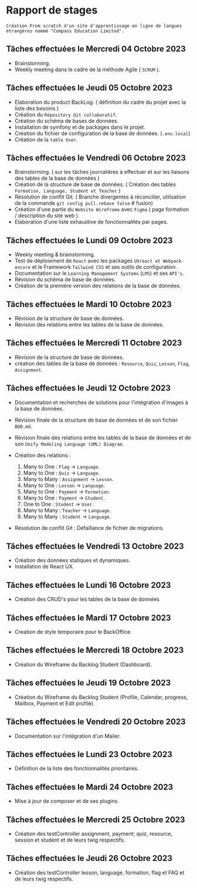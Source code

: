 # Rapport de stages

```Le projet
Création From scratch d'un site d'apprentissage en ligne de langues étrangères nommé "Compass Education Limited".  
```

## Tâches effectuées le Mercredi 04 Octobre 2023

- Brainstorming.
- Weekly meeting dans le cadre de la méthode Agile ( `SCRUM` ).

## Tâches effectuées le Jeudi 05 Octobre 2023

- Elaboration du product BackLog. ( définition du cadre du projet avec la liste des besoins )
- Création du `Répository Git collaboratif`.
- Création du schéma de bases de données.
- Installation de symfony et de packages dans le projet.
- Création du fichier de configuration de la base de données. (`.env.local`)
- Création de la `table User`.

## Tâches effectuées le Vendredi 06 Octobre 2023

- Brainstorming. ( sur les tâches journalières à effectuer et sur les liaisons des tables de la base de données )
- Création de la structure de base de données. ( Création des tables `Formation, Language, Student et Teacher` )
- Résolution de conflit Git. ( Branche divergentes à réconcilier, utilisation de la commande `git config pull.rebase false` # fusion)
- Création d'une partie du `Website Wireframe` avec `Figma` ( page formation / description du site web ).
- Elaboration d'une liste exhaustive de fonctionnalités par pages.

## Tâches effectuées le Lundi 09 Octobre 2023

- Weekly meeting & brainstorming.
- Test de déploiement de `React` avec les packages `UXreact et Webpack-encore` et le Framework `Tailwind CSS` et ses outils de configuration  .
- Documentation sur le `Learning Management Systems` (`LMS`) et ses `API's`.
- Révision du schéma de base de données.
- Création de la première version des relations de la base de données.

## Tâches effectuées le Mardi 10 Octobre 2023

- Révision de la structure de base de données.
- Révision des relations entre les tables de la base de données.

## Tâches effectuées le Mercredi 11 Octobre 2023

- Révision de la structure de base de données.
- création des tables de la base de données : `Resource`, `Quiz`, `Lesson`, `Flag`, `Assignment`.

## Tâches effectuées le Jeudi 12 Octobre 2023

- Documentation et recherches de solutions pour l'intégration d'images à la base de données.
- Révision finale de la structure de base de données et de son fichier `BDD.md`.
- Révision finale des relations entre les tables de la base de données et de son `Unify Modeling Language (UML) Diagram`.
- Création des relations :

    1. Many to One : `Flag` -> `Language`.
    2. Many to One : `Quiz` -> `Language`.
    3. Many to Many : `Assignment` -> `Lesson`.
    4. Many to One : `Lesson` -> `Language`.
    5. Many to One : `Payment` -> `Formation`.
    6. Many to One : `Payment` -> `Student`.
    7. One to One : `Student` -> `User`.
    8. Many to Many : `Teacher` -> `Language`.
    9. Many to Many : `Student` -> `Language`.

- Résolution de conflit Git : Défaillance de fichier de migrations.

## Tâches effectuées le Vendredi 13 Octobre 2023

- Création des données statiques et dynamiques.
- Installation de React UX.

## Tâches effectuées le Lundi 16 Octobre 2023

- Création des CRUD's pour les tables de la base de données

## Tâches effectuées le Mardi 17 Octobre 2023

- Creation de style temporaire pour le BackOffice.

## Tâches effectuées le Mercredi 18 Octobre 2023

- Création du Wireframe du Backlog Student (Dashboard).

## Tâches effectuées le Jeudi 19 Octobre 2023

- Création du Wireframe du Backlog Student (Profile, Calendar, progress, Mailbox, Payment et Edit profile).

## Tâches effectuées le Vendredi 20 Octobre 2023

- Documentation sur l'intégration d'un Mailer.

## Tâches effectuées le Lundi 23 Octobre 2023

- Définition de la liste des fonctionnalités prioritaires.

## Tâches effectuées le Mardi 24 Octobre 2023

- Mise à jour de composer et de ses plugins.

## Tâches effectuées le Mercredi 25 Octobre 2023

- Création des testController assignment, payment; quiz, resource, session et student et de leurs twig respectifs.

## Tâches effectuées le Jeudi 26 Octobre 2023

- Création des testController lesson, language, formation, flag et FAQ et de leurs twig respectifs.
